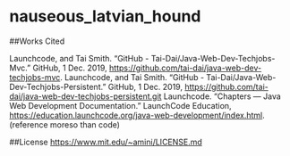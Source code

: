 # nauseous_latvian_hound
##Works Cited

Launchcode, and Tai Smith. “GitHub - Tai-Dai/Java-Web-Dev-Techjobs-Mvc.” GitHub, 1 Dec. 2019, https://github.com/tai-dai/java-web-dev-techjobs-mvc.
Launchcode, and Tai Smith. “GitHub - Tai-Dai/Java-Web-Dev-Techjobs-Persistent.” GitHub, 1 Dec. 2019, https://github.com/tai-dai/java-web-dev-techjobs-persistent.git
Launchcode. “Chapters — Java Web Development  Documentation.” LaunchCode Education, https://education.launchcode.org/java-web-development/index.html. (reference moreso than code)

##License
https://www.mit.edu/~amini/LICENSE.md